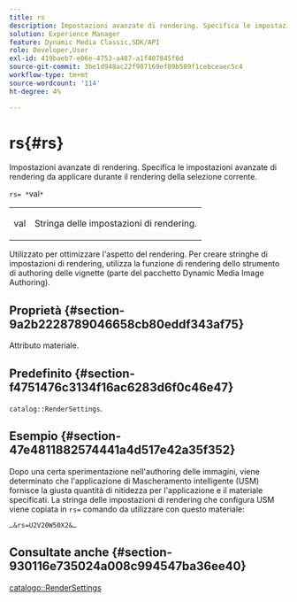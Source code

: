 ```yaml
---
title: rs
description: Impostazioni avanzate di rendering. Specifica le impostazioni avanzate di rendering da applicare durante il rendering della selezione corrente.
solution: Experience Manager
feature: Dynamic Media Classic,SDK/API
role: Developer,User
exl-id: 419baeb7-e06e-4753-a487-a1f407845f6d
source-git-commit: 3be1d948ac22f907169ef09b509f1cebceaec5c4
workflow-type: tm+mt
source-wordcount: '114'
ht-degree: 4%

---
```


# rs{#rs}

Impostazioni avanzate di rendering. Specifica le impostazioni avanzate di rendering da applicare durante il rendering della selezione corrente.

`rs= *`val`*`

<table id="simpletable_4B028996E5824FC18B9749D1A6A3C2E3"> 
 <tr class="strow"> 
  <td class="stentry"> <p><span class="varname"> val</span> </p> </td> 
  <td class="stentry"> <p>Stringa delle impostazioni di rendering. </p></td> 
 </tr> 
</table>

Utilizzato per ottimizzare l&#39;aspetto del rendering. Per creare stringhe di impostazioni di rendering, utilizza la funzione di rendering dello strumento di authoring delle vignette (parte del pacchetto Dynamic Media Image Authoring).

## Proprietà {#section-9a2b2228789046658cb80eddf343af75}

Attributo materiale.

## Predefinito {#section-f4751476c3134f16ac6283d6f0c46e47}

`catalog::RenderSettings`.

## Esempio {#section-47e4811882574441a4d517e42a35f352}

Dopo una certa sperimentazione nell&#39;authoring delle immagini, viene determinato che l&#39;applicazione di Mascheramento intelligente (USM) fornisce la giusta quantità di nitidezza per l&#39;applicazione e il materiale specificati. La stringa delle impostazioni di rendering che configura USM viene copiata in `rs=` comando da utilizzare con questo materiale:

`…&rs=U2V20W50X2&…`

## Consultate anche {#section-930116e735024a008c994547ba36ee40}

[catalogo::RenderSettings](../../../../../ir-api/material-cat/image-rendering-api-ref/c-ir-material-catalog/c-ir-material-data-reference/r-ir-rendersettings-dataref.md#reference-9ce753ae4096455eadcc12ac064de711)
